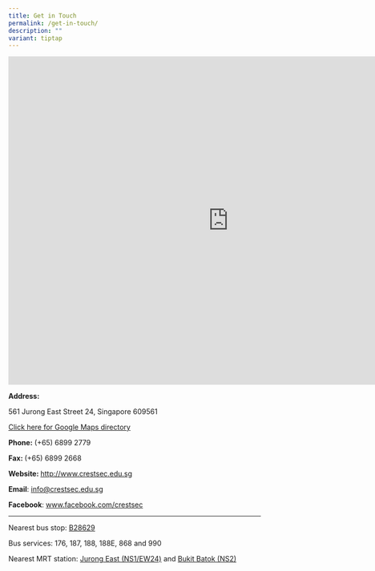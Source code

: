 ```yaml
---
title: Get in Touch
permalink: /get-in-touch/
description: ""
variant: tiptap
---
```

<div class="iframe-wrapper">
<iframe style="border: 0px; width: 877px; height: 656px;" height="450" width="600" allowfullscreen="true" frameborder="0" src="https://www.google.com/maps/embed?pb=!1m14!1m8!1m3!1d4009.512998813894!2d103.74118165421513!3d1.342440559703387!3m2!1i1024!2i768!4f13.1!3m3!1m2!1s0x0%3A0x5104dbd93122047f!2sCrest%20Secondary%20School!5e0!3m2!1sen!2ssg!4v1604017021273!5m2!1sen!2ssg"></iframe>
</div>
<p><strong>Address:</strong>
</p>
<p>561 Jurong East Street 24, Singapore 609561</p>
<p><a href="https://www.google.com.sg/maps/place/Crest+Secondary+School/@1.3436637,103.7428639,15z/data=!4m5!3m4!1s0x0:0x5104dbd93122047f!8m2!3d1.3436637!4d103.7428639" rel="noopener noreferrer nofollow" target="_blank">Click here for Google Maps directory</a>
</p>
<p><strong>Phone:</strong>&nbsp;(+65) 6899 2779</p>
<p><strong>Fax: </strong>(+65)&nbsp;6899 2668</p>
<p><strong>Website: </strong><a href="http://www.crestsec.edu.sg/" rel="noopener noreferrer nofollow" target="_blank">http://www.crestsec.edu.sg</a>
</p>
<p><strong>Email</strong>:&nbsp;<a href="mailto:info@crestsec.edu.sg" rel="noopener noreferrer nofollow" target="_blank">info@crestsec.edu.sg</a>
</p>
<p><strong>Facebook</strong>:&nbsp;<a href="http://www.facebook.com/crestsec" rel="noopener noreferrer nofollow" target="_blank">www.facebook.com/crestsec</a>
</p>
<hr>
<p>Nearest bus stop:&nbsp;<a href="https://www.google.com.sg/maps/place/Blk+266/@1.3421421,103.7413959,17z/data=!4m21!1m15!4m14!1m6!1m2!1s0x31da1016c4d033ed:0xeaa1370fbdd9f418!2sBlk+266!2m2!1d103.74425!2d1.3419533!1m6!1m2!1s0x31da101709c924b3:0x5104dbd93122047f!2sCrest+Secondary+School!2m2!1d103.7428639!2d1.3436637!3m4!1s0x31da1016c4d033ed:0xeaa1370fbdd9f418!8m2!3d1.3419534!4d103.7442499" rel="noopener noreferrer nofollow" target="_blank">B28629</a>
</p>
<p>Bus services: 176, 187, 188, 188E, 868 and 990</p>
<p>Nearest MRT station: <a href="https://www.google.com.sg/maps/dir/Jurong+East+MRT+Jurong+Gateway+Road/Crest+Secondary+School/@1.3377245,103.7395109,16z/data=!3m1!4b1!4m13!4m12!1m5!1m1!1s0x31da100f0aa99d2f:0xd25fb73738ac2582!2m2!1d103.7422884!2d1.3331336!1m5!1m1!1s0x31da101709c924b3:0x5104dbd93122047f!2m2!1d103.7428639!2d1.3436637" rel="noopener noreferrer nofollow" target="_blank">Jurong East (NS1/EW24)</a> and
<a href="https://www.google.com.sg/maps/dir/Bukit+Batok/Crest+Secondary+School/@1.3451273,103.7407868,16z/data=!3m1!4b1!4m13!4m12!1m5!1m1!1s0x31da103f1cc57ecb:0x964fd956df3bbb42!2m2!1d103.749428!2d1.348796!1m5!1m1!1s0x31da101709c924b3:0x5104dbd93122047f!2m2!1d103.7428639!2d1.3436637" rel="noopener noreferrer nofollow" target="_blank">Bukit Batok (NS2)</a>
</p>
<p></p>
